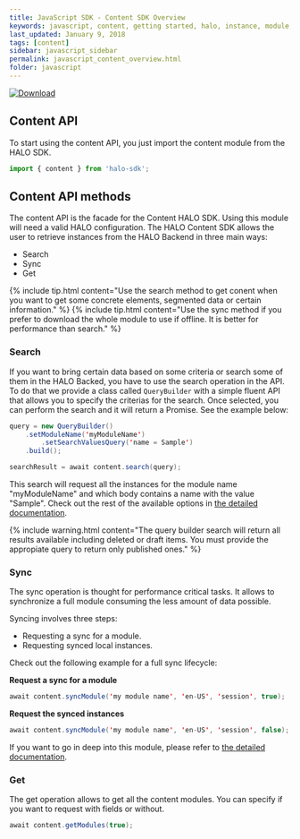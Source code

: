 ```yaml
---
title: JavaScript SDK - Content SDK Overview
keywords: javascript, content, getting started, halo, instance, module, query, search, sync
last_updated: January 9, 2018
tags: [content]
sidebar: javascript_sidebar
permalink: javascript_content_overview.html
folder: javascript
---
```


[![Download](https://api.bintray.com/packages/halo-mobgen/maven/HALO-Content/images/download.svg) ](https://bintray.com/halo-mobgen/maven/HALO-Content/_latestVersion)

## Content API

To start using the content API, you just import the content module from the HALO SDK.

```javascript
import { content } from 'halo-sdk';
```

## Content API methods

The content API is the facade for the Content HALO SDK. Using this module will need a valid HALO configuration.
The HALO Content SDK allows the user to retrieve instances from the HALO Backend in three main ways:

* Search
* Sync
* Get

{% include tip.html content="Use the search method to get conent when you want to get some concrete elements, segmented data or certain information." %}
{% include tip.html content="Use the sync method if you prefer to download the whole module to use if offline. It is better for performance than search." %}

### Search
If you want to bring certain data based on some criteria or search some of them in the HALO Backed, you have to use the search operation in the API. To do that we provide a class called ```QueryBuilder``` with a simple fluent API that allows you to specify the criterias for the search. Once selected, you can perform the search and it will return a Promise. See the example below:

```java
query = new QueryBuilder()
	.setModuleName('myModuleName')
        .setSearchValuesQuery('name = Sample')
	.build();

searchResult = await content.search(query);
```

This search will request all the instances for the module name "myModuleName" and which body contains a name with the value "Sample". Check out the rest of the available options in [the detailed documentation](./javascript_content_detailed_api.html).

{% include warning.html content="The query builder search will return all results available including deleted or draft items. You must provide the appropiate query to return only published ones." %}

### Sync
The sync operation is thought for performance critical tasks. It allows to synchronize a full module consuming the less amount of data possible.

Syncing involves three steps:

* Requesting a sync for a module.
* Requesting synced local instances.

Check out the following example for a full sync lifecycle:

**Request a sync for a module**

```java
await content.syncModule('my module name', 'en-US', 'session', true);
```

**Request the synced instances**

```java
await content.syncModule('my module name', 'en-US', 'session', false);
```

If you want to go in deep into this module, please refer to [the detailed documentation](./javascript_content_detailed_api.html).

### Get
The get operation allows to get all the content modules. You can specify if you want to request with fields or without.

```java
await content.getModules(true);
```

